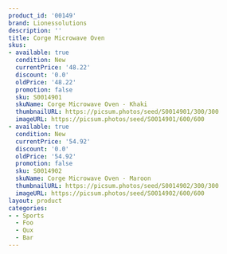 ```yaml
---
product_id: '00149'
brand: Lionessolutions
description: ''
title: Corge Microwave Oven
skus:
- available: true
  condition: New
  currentPrice: '48.22'
  discount: '0.0'
  oldPrice: '48.22'
  promotion: false
  sku: S0014901
  skuName: Corge Microwave Oven - Khaki
  thumbnailURL: https://picsum.photos/seed/S0014901/300/300
  imageURL: https://picsum.photos/seed/S0014901/600/600
- available: true
  condition: New
  currentPrice: '54.92'
  discount: '0.0'
  oldPrice: '54.92'
  promotion: false
  sku: S0014902
  skuName: Corge Microwave Oven - Maroon
  thumbnailURL: https://picsum.photos/seed/S0014902/300/300
  imageURL: https://picsum.photos/seed/S0014902/600/600
layout: product
categories:
- - Sports
  - Foo
  - Qux
  - Bar
---
```

